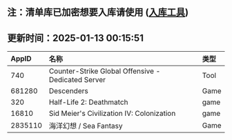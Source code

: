 ## 注：清单库已加密想要入库请使用 ([入库工具](https://github.com/BlankTMing/ManifestAutoUpdate/releases))

## 更新时间：2025-01-13 00:15:51
| AppID | 名称 | 类型  |
| :-------------------- | :----------------------------- | :----------- |
| 740 | Counter-Strike Global Offensive - Dedicated Server| Tool |
| 681280 | Descenders| Game |
| 320 | Half-Life 2: Deathmatch| game |
| 16810 | Sid Meier's Civilization IV: Colonization| game |
| 2835110 | 海洋幻想 / Sea Fantasy| Game |
